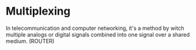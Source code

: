 # Multiplexing
In telecommunication and computer networking, it's a method by witch multiple analogs or digital signals combined into one signal over a shared medium. (ROUTER)